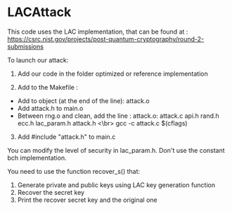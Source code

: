 # LACAttack

This code uses the LAC implementation, that can be found at : https://csrc.nist.gov/projects/post-quantum-cryptography/round-2-submissions

To launch our attack:
1. Add our code in the folder optimized or reference implementation

2. Add to the Makefile :
  * Add to object (at the end of the line): attack.o
  * Add attack.h to main.o
  * Between rng.o and clean, add the line : attack.o: attack.c api.h rand.h ecc.h lac_param.h attack.h
                                                 <\br> gcc -c attack.c $(cflags)
3. Add #include "attack.h" to main.c

You can modify the level of security in lac_param.h. Don't use the constant bch implementation.

You need to use the function recover_s() that:
  1. Generate private and public keys using LAC key generation function
  2. Recover the secret key
  3. Print the recover secret key and the original one
